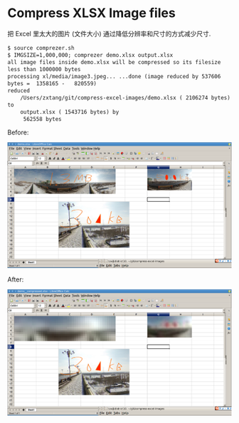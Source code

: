 # Compress XLSX Image files

把 Excel 里太大的图片 (文件大小) 通过降低分辨率和尺寸的方式减少尺寸.

```shell
$ source comprezer.sh
$ IMGSIZE=1,000,000; comprezer demo.xlsx output.xlsx
all image files inside demo.xlsx will be compressed so its filesize less than 1000000 bytes
processing xl/media/image3.jpeg... ...done (image reduced by 537606 bytes =  1358165 -   820559)
reduced
    /Users/zxtang/git/compress-excel-images/demo.xlsx ( 2106274 bytes) to
    output.xlsx ( 1543716 bytes) by
     562558 bytes
```

Before:

![](_before.png)

After:

![](_after.png)
